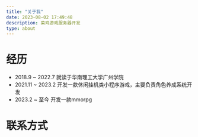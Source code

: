 ```yaml
---
title: "关于我"
date: 2023-08-02 17:49:48
description: 菜鸡游戏服务器开发
type: about
---
```


# 经历
- 2018.9 ~ 2022.7 就读于华南理工大学广州学院
- 2021.11 ~ 2023.2 开发一款休闲挂机类小程序游戏，主要负责角色养成系统开发
- 2023.2 ~ 至今 开发一款mmorpg

# 联系方式

